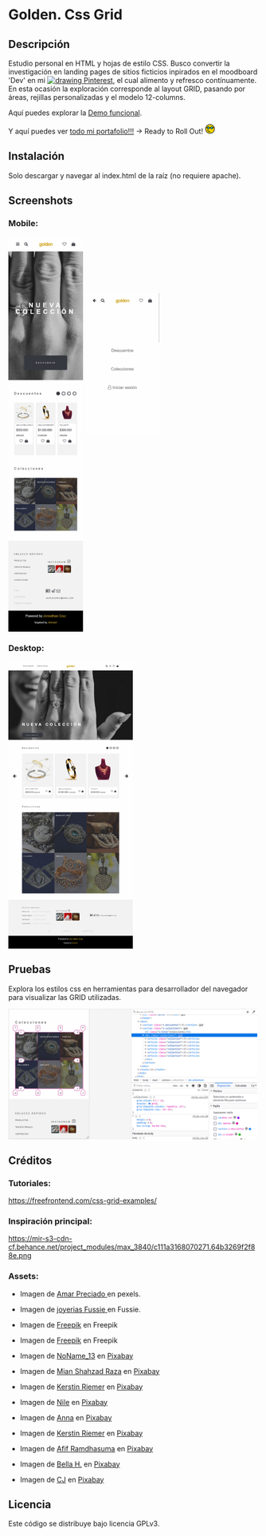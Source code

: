 # Golden. Css Grid

## Descripción

Estudio personal en HTML y hojas de estilo CSS. Busco convertir la investigación en landing pages de sitios ficticios inpirados en el moodboard 'Dev' en mi [<img src="https://cdn2.iconfinder.com/data/icons/social-media-2285/512/1_Pinterest_colored_svg-512.png" alt="drawing" width="15"/> Pinterest](https://pin.it/5y19mMg), el cual alimento y refresco contínuamente. En esta ocasión la exploración corresponde al layout GRID, pasando por áreas, rejillas personalizadas y el modelo 12-columns.

Aquí puedes explorar la [Demo funcional](https://jonnathan-cruz.000webhostapp.com/portfolio/Golden-CssGrid/index.html).

Y aquí puedes ver [todo mi portafolio!!!](https://jonnathan-cruz.000webhostapp.com) -> Ready to Roll Out! <img src="assets/images/smart-glasses.png" alt="geek" width="20"/>

## Instalación

Solo descargar y navegar al index.html de la raíz (no requiere apache).

## Screenshots

### Mobile:

<img align="center" src="assets/images/screenshots/screenshot_2.png" alt="drawing" width="150"/>
<img src="assets/images/screenshots/screenshot_3.png" alt="drawing" width="150"/>


### Desktop:
<img align="center" src="assets/images/screenshots/screenshot_1.png" alt="drawing" width="250"/>


## Pruebas

Explora los estilos css en herramientas para desarrollador del navegador para visualizar las GRID utilizadas.

<img align="center" src="assets/images/screenshots/screenshot_4.png" alt="drawing" width="500"/>

## Créditos

### Tutoriales:
https://freefrontend.com/css-grid-examples/

### Inspiración principal:
https://mir-s3-cdn-cf.behance.net/project_modules/max_3840/c111a3168070271.64b3269f2f88e.png

### Assets:

- Imagen de <a href="https://www.pexels.com/photo/a-woman-s-hand-holding-a-diamond-ring-18337006/"> Amar Preciado </a> en pexels.

- Imagen de <a href="https://www.joyeriasfussie.com/"> joyerias Fussie </a> en Fussie.

- Imagen de <a href="https://www.freepik.es/vector-gratis/anillo-dorado-realista-diamante_14657406.htm#query=joyeria%20de%20oro&position=4&from_view=search&track=ais&uuid=c2cb35c1-a410-487e-a200-da6489ba74a5">Freepik</a> en Freepik

- Imagen de <a href="https://www.freepik.es/vector-gratis/joyas-dibujos-animados-colgantes-oro-reloj-aretes_26568789.htm#query=joyeria%20de%20oro&position=2&from_view=search&track=ais&uuid=b8c4bc82-e9f3-4c3a-a07e-d3a9c360c1c4">Freepik</a> en Freepik

- Imagen de <a href="https://pixabay.com/es/users/noname_13-2364555/?utm_source=link-attribution&utm_medium=referral&utm_campaign=image&utm_content=2867205">NoName_13</a> en <a href="https://pixabay.com/es//?utm_source=link-attribution&utm_medium=referral&utm_campaign=image&utm_content=2867205">Pixabay</a>

- Imagen de <a href="https://pixabay.com/es/users/mianshahzadraza-1991967/?utm_source=link-attribution&utm_medium=referral&utm_campaign=image&utm_content=1175533">Mian Shahzad Raza</a> en <a href="https://pixabay.com/es//?utm_source=link-attribution&utm_medium=referral&utm_campaign=image&utm_content=1175533">Pixabay</a>

- Imagen de <a href="https://pixabay.com/es/users/kriemer-932379/?utm_source=link-attribution&utm_medium=referral&utm_campaign=image&utm_content=784422">Kerstin Riemer</a> en <a href="https://pixabay.com/es//?utm_source=link-attribution&utm_medium=referral&utm_campaign=image&utm_content=784422">Pixabay</a>

- Imagen de <a href="https://pixabay.com/es/users/nile-598962/?utm_source=link-attribution&utm_medium=referral&utm_campaign=image&utm_content=623169">Nile</a> en <a href="https://pixabay.com/es//?utm_source=link-attribution&utm_medium=referral&utm_campaign=image&utm_content=623169">Pixabay</a>

- Imagen de <a href="https://pixabay.com/es/users/kropekk_pl-114936/?utm_source=link-attribution&utm_medium=referral&utm_campaign=image&utm_content=281251">Anna</a> en <a href="https://pixabay.com/es//?utm_source=link-attribution&utm_medium=referral&utm_campaign=image&utm_content=281251">Pixabay</a>

- Imagen de <a href="https://pixabay.com/es/users/kriemer-932379/?utm_source=link-attribution&utm_medium=referral&utm_campaign=image&utm_content=954922">Kerstin Riemer</a> en <a href="https://pixabay.com/es//?utm_source=link-attribution&utm_medium=referral&utm_campaign=image&utm_content=954922">Pixabay</a>

- Imagen de <a href="https://pixabay.com/es/users/javaistan-16472466/?utm_source=link-attribution&utm_medium=referral&utm_campaign=image&utm_content=6471186">Afif Ramdhasuma</a> en <a href="https://pixabay.com/es//?utm_source=link-attribution&utm_medium=referral&utm_campaign=image&utm_content=6471186">Pixabay</a>

- Imagen de <a href="https://pixabay.com/es/users/bellahu123-10783290/?utm_source=link-attribution&utm_medium=referral&utm_campaign=image&utm_content=4577174">Bella H.</a> en <a href="https://pixabay.com/es//?utm_source=link-attribution&utm_medium=referral&utm_campaign=image&utm_content=4577174">Pixabay</a>

- Imagen de <a href="https://pixabay.com/es/users/cj-83527/?utm_source=link-attribution&utm_medium=referral&utm_campaign=image&utm_content=3403638">CJ</a> en <a href="https://pixabay.com/es//?utm_source=link-attribution&utm_medium=referral&utm_campaign=image&utm_content=3403638">Pixabay</a>


## Licencia

Este código se distribuye bajo licencia GPLv3.



